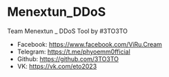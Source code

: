 # Menextun_DDoS
Team Menextun _ DDoS Tool by #3TO3TO

- Facebook: https://www.facebook.com/ViRu.Cream
- Telegram: https://t.me/phyoemm0fficial
- Github: https://github.com/3TO3TO
- VK: https://vk.com/eto2023

